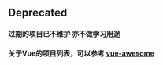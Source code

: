 
## Deprecated

#### 过期的项目已不维护 亦不做学习用途

#### 关于Vue的项目列表，可以参考 [vue-awesome](https://github.com/vuejs/awesome-vue)